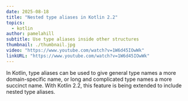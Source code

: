 ```yaml
---
date: 2025-08-18
title: "Nested type aliases in Kotlin 2.2"
topics:
  - kotlin
author: pamelahill
subtitle: Use type aliases inside other structures
thumbnail: ./thumbnail.jpg
video: "https://www.youtube.com/watch?v=1W6d45IOwWk"
linkURL: "https://www.youtube.com/watch?v=1W6d45IOwWk"
---
```


In Kotlin, type aliases can be used to give general type names a more domain-specific name, or long and complicated type names a more succinct name. With Kotlin 2.2, this feature is being extended to include nested type aliases.

